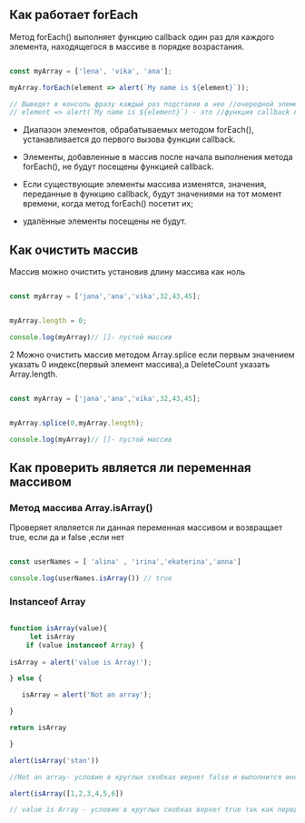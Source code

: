 ## Как работает forEach

</hr>

Метод forEach() выполняет функцию callback один раз для каждого элемента, находящегося в массиве в порядке возрастания. 

```js

const myArray = ['lena', 'vika', 'ana'];

myArray.forEach(element => alert(`My name is ${element}`));

// Выведет в консоль фразу каждый раз подставив в нее //очередной элемент массива
// element => alert(`My name is ${element}`) - это //функция callback которая будет выполнена на каждом //элементе массива

```

- Диапазон элементов, обрабатываемых методом forEach(),     устанавливается до первого вызова функции callback. 

 - Элементы, добавленные в массив после начала выполнения метода forEach(), не будут посещены функцией callback. 
 
 - Если существующие элементы массива изменятся,         значения,   переданные в функцию callback, будут значениями на тот     момент времени, когда метод forEach() посетит их;
      
 - удалённые элементы посещены не будут.
   
   
## Как очистить массив 
 
 </hr>
 
 Массив можно очистить установив длину массива как ноль 
 
 ```js
 
 const myArray = ['jana','ana','vika',32,43,45];
 
 
 myArray.length = 0;
 
 console.log(myArray)// []- пустой массив
 
 ```
 
 2 Можно очистить массив методом Array.splice если первым значением указать 0 индекс(первый элемент массива),а DeleteCount указать Array.length.
 
 ```js
 
 const myArray = ['jana','ana','vika',32,43,45];
 
 
 myArray.splice(0,myArray.length);
 
 console.log(myArray)// []- пустой массив
 
 ```
 
## Как проверить является ли переменная массивом

</hr>

### Метод массива Array.isArray()

 
 Проверяет ялвляется ли данная переменная массивом и возвращает true, если да и false ,если нет 
 
 ```js
 
 const userNames = [ 'alina' , 'irina','ekaterina','anna']
 
 console.log(userNames.isArray()) // true
 
 ```
### Instanceof Array


```js

function isArray(value){
     let isArray 
    if (value instanceof Array) {
    
isArray = alert('value is Array!');

} else {

   isArray = alert('Not an array');

}

return isArray

}

alert(isArray('stan'))

//Not an array- условие в круглых скобках вернет false и выполнится инсрукция после else

alert(isArray([1,2,3,4,5,6])

// value is Array - условие в круглых скобках вернет true так как переданый аргумент является массивом.

```
